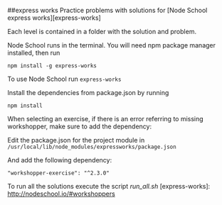 ##express works
Practice problems with solutions for [Node School express works][express-works]

Each level is contained in a folder with the solution and problem.

Node School runs in the terminal. You will need npm package manager installed, then run

```
npm install -g express-works
```

To use Node School run `express-works`

Install the dependencies from package.json by running
```
npm install
```

When selecting an exercise, if there is an error referring to missing workshopper, make sure to add the dependency:

Edit the package.json for the project module in 
`/usr/local/lib/node_modules/expressworks/package.json`

And add the following dependency:
```
"workshopper-exercise": "^2.3.0"
```

To run all the solutions execute the script *run_all.sh*
[express-works]: http://nodeschool.io/#workshoppers